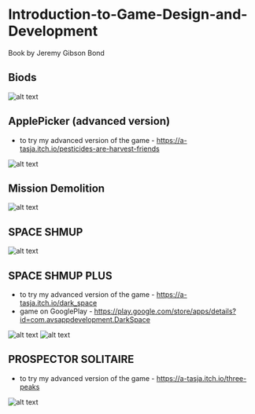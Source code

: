 # Introduction-to-Game-Design-and-Development
Book by Jeremy Gibson Bond

Biods
---------------
![alt text](https://github.com/aTasja/Introduction-to-Game-Design-and-development/blob/master/Boids/ScreenPic/screenPic.png)

ApplePicker (advanced version)
---------------
+ to try my advanced version of the game - https://a-tasja.itch.io/pesticides-are-harvest-friends


![alt text](https://github.com/aTasja/Introduction-to-Game-Design-and-Development/blob/master/Apple%20Picker%20Prototype/Screens/Screen.png)

Mission Demolition
-------------------

![alt text](https://github.com/aTasja/Introduction-to-Game-Design-and-Development/blob/master/Mission%20Demolition%20Prototype/ScreenShots/Screen1.png)

SPACE SHMUP 
-------------------

![alt text](https://github.com/aTasja/Introduction-to-Game-Design-and-Development/blob/master/SpaceSHMUPrototype/ScreenShots/screen.png)

SPACE SHMUP PLUS
-------------------
+ to try my advanced version of the game -  https://a-tasja.itch.io/dark_space
+ game on GooglePlay - https://play.google.com/store/apps/details?id=com.avsappdevelopment.DarkSpace

![alt text](https://github.com/aTasja/Introduction-to-Game-Design-and-Development/blob/master/SpaceSHMUPrototypePLUS%20-%20upper%20version/ScreenShots/main.png)
![alt text](https://github.com/aTasja/Introduction-to-Game-Design-and-Development/blob/master/SpaceSHMUPrototypePLUS%20-%20upper%20version/ScreenShots/game.jpg)

PROSPECTOR SOLITAIRE
-------------------
+ to try my advanced version of the game -  https://a-tasja.itch.io/three-peaks

![alt text](https://github.com/aTasja/Introduction-to-Game-Design-and-Development/blob/master/Prospector_Solitaire/Screens/main.png)
